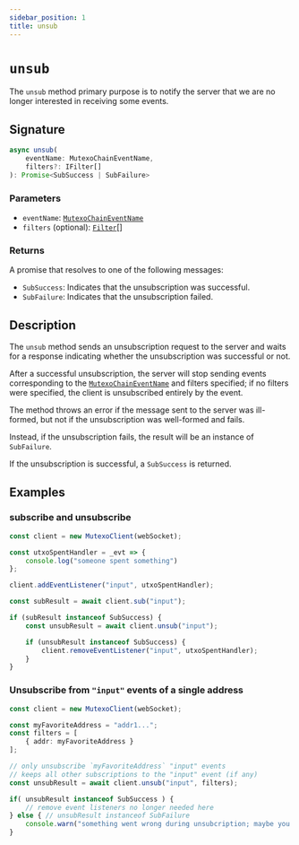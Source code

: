 ```yaml
---
sidebar_position: 1
title: unsub
---
```


# `unsub`

The `unsub` method primary purpose is to notify the server that we are no longer interested in receiving some events.

## Signature

```ts
async unsub(
    eventName: MutexoChainEventName,
    filters?: IFilter[]
): Promise<SubSuccess | SubFailure>
```

### Parameters

- `eventName`: [`MutexoChainEventName`](../../messages/type-aliases/MutexoChainEventName)
- `filters` (optional): [`Filter`](../../messages/type-aliases/IFilter)[]

### Returns

A promise that resolves to one of the following messages:
- `SubSuccess`: Indicates that the unsubscription was successful.
- `SubFailure`: Indicates that the unsubscription failed.

## Description

The `unsub` method sends an unsubscription request to the server and waits for a response indicating whether the unsubscription was successful or not.

After a successful unsubscription, the server will stop sending events corresponding to the [`MutexoChainEventName`](../../messages/type-aliases/MutexoChainEventName) and filters specified;
if no filters were specified, the client is unsubscribed entirely by the event.

The method throws an error if the message sent to the server was ill-formed, but not if the unsubscription was well-formed and fails.

Instead, if the unsubscription fails, the result will be an instance of `SubFailure`.

If the unsubscription is successful, a `SubSuccess` is returned.

## Examples

### subscribe and unsubscribe

```ts
const client = new MutexoClient(webSocket);

const utxoSpentHandler = _evt => {
    console.log("someone spent something")
};

client.addEventListener("input", utxoSpentHandler);

const subResult = await client.sub("input");

if (subResult instanceof SubSuccess) {
    const unsubResult = await client.unsub("input");

    if (unsubResult instanceof SubSuccess) {
        client.removeEventListener("input", utxoSpentHandler);
    }
}
```

### Unsubscribe from `"input"` events of a single address

```ts
const client = new MutexoClient(webSocket);

const myFavoriteAddress = "addr1...";
const filters = [
    { addr: myFavoriteAddress }
];

// only unsubscribe `myFavoriteAddress` "input" events
// keeps all other subscriptions to the "input" event (if any)
const unsubResult = await client.unsub("input", filters);

if( unsubResult instanceof SubSuccess ) {
    // remove event listeners no longer needed here
} else { // unsubResult instanceof SubFailure
    console.warn("something went wrong during unsubcription; maybe you were not subscribed")
}
```